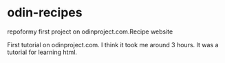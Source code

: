 # odin-recipes
repoformy first project on odinproject.com.Recipe website

First tutorial on odinproject.com.
I think it took me around 3 hours.
It was a tutorial for learning html.

